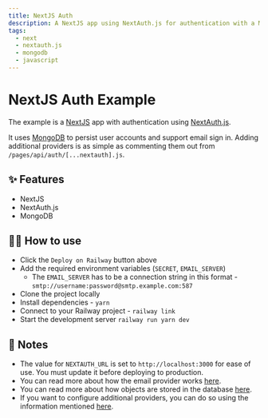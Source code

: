 ```yaml
---
title: NextJS Auth
description: A NextJS app using NextAuth.js for authentication with a MongoDB database
tags:
  - next
  - nextauth.js
  - mongodb
  - javascript
---
```


# NextJS Auth Example

The example is a [NextJS](https://nextjs.org/) app with authentication using [NextAuth.js](https://next-auth.js.org/).

It uses [MongoDB](https://www.mongodb.com/) to persist user accounts and support email sign in. Adding additional providers is as simple as commenting them out from `/pages/api/auth/[...nextauth].js`.

## ✨ Features

- NextJS
- NextAuth.js
- MongoDB

## 💁‍♀️ How to use

- Click the `Deploy on Railway` button above
- Add the required environment variables (`SECRET`, `EMAIL_SERVER`)
  - The `EMAIL_SERVER` has to be a connection string in this format - `smtp://username:password@smtp.example.com:587`
- Clone the project locally
- Install dependencies - `yarn`
- Connect to your Railway project - `railway link`
- Start the development server `railway run yarn dev`

## 📝 Notes

- The value for `NEXTAUTH_URL` is set to `http://localhost:3000` for ease of use. You must update it before deploying to production.
- You can read more about how the email provider works [here](https://next-auth.js.org/providers/email).
- You can read more about how objects are stored in the database [here](https://next-auth.js.org/schemas/mongodb).
- If you want to configure additional providers, you can do so using the information mentioned [here](https://next-auth.js.org/configuration/providers).
